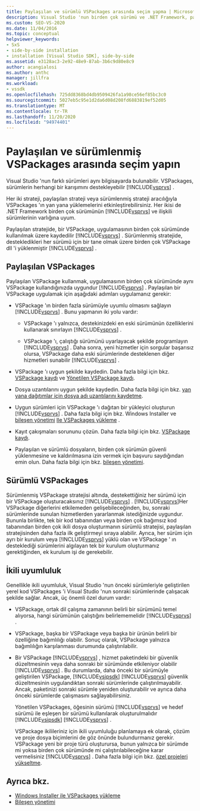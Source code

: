 ```yaml
---
title: Paylaşılan ve sürümlü VSPackages arasında seçim yapma | Microsoft Docs
description: Visual Studio 'nun birden çok sürümü ve .NET Framework, paylaşılan veya sürümlü stratejiler aracılığıyla VSPackages 'nin yan yana yüklemeleri hakkında bilgi edinin.
ms.custom: SEO-VS-2020
ms.date: 11/04/2016
ms.topic: conceptual
helpviewer_keywords:
- SxS
- side-by-side installation
- installation [Visual Studio SDK], side-by-side
ms.assetid: e3128ac3-2e92-48e9-87ab-3b6c9d80e8c9
author: acangialosi
ms.author: anthc
manager: jillfra
ms.workload:
- vssdk
ms.openlocfilehash: 725dd8368bd4db9509426fa1a98ce56ef85bc3c0
ms.sourcegitcommit: 5027eb5c95e1d2da6d08d208fd6883819ef52d05
ms.translationtype: MT
ms.contentlocale: tr-TR
ms.lasthandoff: 11/20/2020
ms.locfileid: "94974401"
---
```

# <a name="choose-between-shared-and-versioned-vspackages"></a>Paylaşılan ve sürümlenmiş VSPackages arasında seçim yapın
Visual Studio 'nun farklı sürümleri aynı bilgisayarda bulunabilir. VSPackages, sürümlerin herhangi bir karışımını destekleyebilir [!INCLUDE[vsprvs](../code-quality/includes/vsprvs_md.md)] .

 Her iki strateji, paylaşılan strateji veya sürümlenmiş strateji aracılığıyla VSPackages 'ın yan yana yüklemelerini etkinleştirebilirsiniz. Her ikisi de .NET Framework birden çok sürümünün [!INCLUDE[vsprvs](../code-quality/includes/vsprvs_md.md)] ve ilişkili sürümlerinin varlığına uyum.

 Paylaşılan stratejide, bir VSPackage, uygulamasının birden çok sürümünde kullanılmak üzere kaydedilir [!INCLUDE[vsprvs](../code-quality/includes/vsprvs_md.md)] . Sürümlenmiş stratejide, destekledikleri her sürümü için bir tane olmak üzere birden çok VSPackage dll 'i yüklenmiştir [!INCLUDE[vsprvs](../code-quality/includes/vsprvs_md.md)] .

## <a name="shared-vspackages"></a>Paylaşılan VSPackages
 Paylaşılan VSPackage kullanmak, uygulamasının birden çok sürümünde aynı VSPackage kullandığınızda uygundur [!INCLUDE[vsprvs](../code-quality/includes/vsprvs_md.md)] . Paylaşılan bir VSPackage uygulamak için aşağıdaki adımları uygulamanız gerekir:

- VSPackage 'ın birden fazla sürümüyle uyumlu olmasını sağlayın [!INCLUDE[vsprvs](../code-quality/includes/vsprvs_md.md)] . Bunu yapmanın iki yolu vardır:

  - VSPackage 'ı yalnızca, destekinizdeki en eski sürümünün özelliklerini kullanarak sınırlayın [!INCLUDE[vsprvs](../code-quality/includes/vsprvs_md.md)] .

  - VSPackage 'ı, çalıştığı sürümünü uyarlayacak şekilde programlayın [!INCLUDE[vsprvs](../code-quality/includes/vsprvs_md.md)] . Daha sonra, yeni hizmetler için sorgular başarısız olursa, VSPackage daha eski sürümlerinde desteklenen diğer hizmetleri sunabilir [!INCLUDE[vsprvs](../code-quality/includes/vsprvs_md.md)] .

- VSPackage 'ı uygun şekilde kaydedin. Daha fazla bilgi için bkz. [VSPackage kaydı](../extensibility/internals/vspackage-registration.md) ve [Yönetilen VSPackage kaydı](/previous-versions/bb166783(v=vs.100)).

- Dosya uzantılarını uygun şekilde kaydedin. Daha fazla bilgi için bkz. [yan yana dağıtımlar için dosya adı uzantılarını kaydetme](../extensibility/registering-file-name-extensions-for-side-by-side-deployments.md).

- Uygun sürümleri için VSPackage 'ı dağıtan bir yükleyici oluşturun [!INCLUDE[vsprvs](../code-quality/includes/vsprvs_md.md)] . Daha fazla bilgi için bkz. Windows Installer ve [bileşen yönetimi](../extensibility/internals/component-management.md) [Ile VSPackages yükleme](../extensibility/internals/installing-vspackages-with-windows-installer.md) .

- Kayıt çakışmaları sorununu çözün. Daha fazla bilgi için bkz. [VSPackage kaydı](../extensibility/internals/vspackage-registration.md).

- Paylaşılan ve sürümlü dosyaların, birden çok sürümün güvenli yüklenmesine ve kaldırılmasına izin vermek için başvuru saydığından emin olun. Daha fazla bilgi için bkz. [bileşen yönetimi](../extensibility/internals/component-management.md).

## <a name="versioned-vspackages"></a>Sürümlü VSPackages
 Sürümlenmiş VSPackage stratejisi altında, destekettiğiniz her sürümü için bir VSPackage oluşturacaksınız [!INCLUDE[vsprvs](../code-quality/includes/vsprvs_md.md)] . [!INCLUDE[vsprvs](../code-quality/includes/vsprvs_md.md)]Her VSPackage diğerlerini etkilemeden gelişebileceğinden, bu, sonraki sürümlerinde sunulan hizmetlerden yararlanmak istediğinizde uygundur. Bununla birlikte, tek bir kod tabanından veya birden çok bağımsız kod tabanından birden çok ikili dosya oluşturmanın sürümlü stratejisi, paylaşılan stratejisinden daha fazla ilk geliştirmeyi sıraya alabilir. Ayrıca, her sürüm için ayrı bir kurulum veya [!INCLUDE[vsprvs](../code-quality/includes/vsprvs_md.md)] yüklü olan ve VSPackage ' ın desteklediği sürümlerini algılayan tek bir kurulum oluşturmanız gerektiğinden, ek kurulum işi de gerekebilir.

## <a name="binary-compatibility"></a>İkili uyumluluk
 Genellikle ikili uyumluluk, Visual Studio 'nun önceki sürümleriyle geliştirilen yerel kod VSPackages 'i Visual Studio 'nun sonraki sürümlerinde çalışacak şekilde sağlar. Ancak, üç önemli özel durum vardır:

- VSPackage, ortak dil çalışma zamanının belirli bir sürümünü temel alıyorsa, hangi sürümünün çalıştığını belirlememelidir [!INCLUDE[vsprvs](../code-quality/includes/vsprvs_md.md)] .

- VSPackage, başka bir VSPackage veya başka bir ürünün belirli bir özelliğine bağımlılığı olabilir. Sonuç olarak, VSPackage yalnızca bağımlılığın karşılanması durumunda çalıştırılabilir.

- Bir VSPackage [!INCLUDE[vsprvs](../code-quality/includes/vsprvs_md.md)] , hizmet paketindeki bir güvenlik düzeltmesinin veya daha sonraki bir sürümünde etkileniyor olabilir [!INCLUDE[vsprvs](../code-quality/includes/vsprvs_md.md)] . Bu durumlarda, daha önceki bir sürümüyle geliştirilen VSPackage, [!INCLUDE[vsipsdk](../extensibility/includes/vsipsdk_md.md)] [!INCLUDE[vsprvs](../code-quality/includes/vsprvs_md.md)] güvenlik düzeltmesinin uygulandıktan sonraki sürümlerinde çalıştırılmayabilir. Ancak, paketinizi sonraki sürümle yeniden oluşturabilir ve ayrıca daha önceki sürümlerde çalışmasını sağlayabilirsiniz.

  Yönetilen VSPackages, öğesinin sürümü [!INCLUDE[vsprvs](../code-quality/includes/vsprvs_md.md)] ve hedef sürümü ile eşleşen bir sürümü kullanılarak oluşturulmalıdır [!INCLUDE[vsipsdk](../extensibility/includes/vsipsdk_md.md)] [!INCLUDE[vsprvs](../code-quality/includes/vsprvs_md.md)] .

  VSPackage ikilileriniz için ikili uyumluluğu planlamaya ek olarak, çözüm ve proje dosya biçimlerini de göz önünde bulundurmanız gerekir. VSPackage yeni bir proje türü oluşturursa, bunun yalnızca bir sürümde mi yoksa birden çok sürümünde mi çalıştırılabileceğine karar vermelisiniz [!INCLUDE[vsprvs](../code-quality/includes/vsprvs_md.md)] . Daha fazla bilgi için bkz. [özel projeleri yükseltme](../extensibility/internals/upgrading-projects.md#upgrading-custom-projects).

## <a name="see-also"></a>Ayrıca bkz.
- [Windows Installer ile VSPackages yükleme](../extensibility/internals/installing-vspackages-with-windows-installer.md)
- [Bileşen yönetimi](../extensibility/internals/component-management.md)
